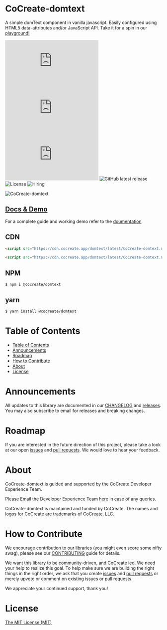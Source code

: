 # CoCreate-domtext

A simple domText component in vanilla javascript. Easily configured using HTML5 data-attributes and/or JavaScript API. Take it for a spin in our [playground!](https://cocreate.app/docs/domtext)

![minified](https://img.badgesize.io/https://cdn.cocreate.app/domtext/latest/CoCreate-domtext.min.js?style=flat-square&label=minified&color=orange)
![gzip](https://img.badgesize.io/https://cdn.cocreate.app/domtext/latest/CoCreate-domtext.min.js?compression=gzip&style=flat-square&label=gzip&color=yellow)
![brotli](https://img.badgesize.io/https://cdn.cocreate.app/domtext/latest/CoCreate-domtext.min.js?compression=brotli&style=flat-square&label=brotli)
![GitHub latest release](https://img.shields.io/github/v/release/CoCreate-app/CoCreate-domtext?style=flat-square)
![License](https://img.shields.io/github/license/CoCreate-app/CoCreate-domtext?style=flat-square)
![Hiring](https://img.shields.io/static/v1?style=flat-square&label=&message=Hiring&color=blueviolet)

![CoCreate-domtext](https://cdn.cocreate.app/docs/CoCreate-domtext.gif)

## [Docs & Demo](https://cocreate.app/docs/domtext)

For a complete guide and working demo refer to the [doumentation](https://cocreate.app/docs/domtext)

## CDN

```html
<script src="https://cdn.cocreate.app/domtext/latest/CoCreate-domtext.min.js"></script>
```

```html
<script src="https://cdn.cocreate.app/domtext/latest/CoCreate-domtext.min.css"></script>
```

## NPM

```shell
$ npm i @cocreate/domtext
```

## yarn

```shell
$ yarn install @cocreate/domtext
```

# Table of Contents

- [Table of Contents](#table-of-contents)
- [Announcements](#announcements)
- [Roadmap](#roadmap)
- [How to Contribute](#how-to-contribute)
- [About](#about)
- [License](#license)

<a name="announcements"></a>

# Announcements

All updates to this library are documented in our [CHANGELOG](https://github.com/CoCreate-app/CoCreate-domtext/blob/master/CHANGELOG.md) and [releases](https://github.com/CoCreate-app/CoCreate-domtext/releases). You may also subscribe to email for releases and breaking changes.

<a name="roadmap"></a>

# Roadmap

If you are interested in the future direction of this project, please take a look at our open [issues](https://github.com/CoCreate-app/CoCreate-domtext/issues) and [pull requests](https://github.com/CoCreate-app/CoCreate-domtext/pulls). We would love to hear your feedback.

<a name="about"></a>

# About

CoCreate-domtext is guided and supported by the CoCreate Developer Experience Team.

Please Email the Developer Experience Team [here](mailto:develop@cocreate.app) in case of any queries.

CoCreate-domtext is maintained and funded by CoCreate. The names and logos for CoCreate are trademarks of CoCreate, LLC.

<a name="contribute"></a>

# How to Contribute

We encourage contribution to our libraries (you might even score some nifty swag), please see our [CONTRIBUTING](https://github.com/CoCreate-app/CoCreate-domtext/blob/master/CONTRIBUTING.md) guide for details.

We want this library to be community-driven, and CoCreate led. We need your help to realize this goal. To help make sure we are building the right things in the right order, we ask that you create [issues](https://github.com/CoCreate-app/CoCreate-domtext/issues) and [pull requests](https://github.com/CoCreate-app/CoCreate-domtext/pulls) or merely upvote or comment on existing issues or pull requests.

We appreciate your continued support, thank you!

# License

[The MIT License (MIT)](https://github.com/CoCreate-app/CoCreate-domtext/blob/master/LICENSE)
